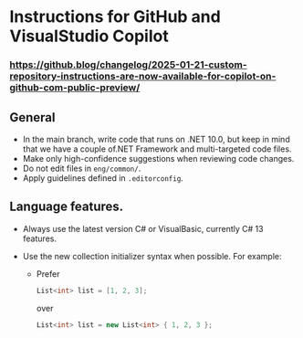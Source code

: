 # Instructions for GitHub and VisualStudio Copilot
### https://github.blog/changelog/2025-01-21-custom-repository-instructions-are-now-available-for-copilot-on-github-com-public-preview/

## General

* In the main branch, write code that runs on .NET 10.0, but keep in mind that we have a couple of.NET Framework and multi-targeted code files.
* Make only high-confidence suggestions when reviewing code changes.
* Do not edit files in `eng/common/`.
* Apply guidelines defined in `.editorconfig`.


## Language features.

* Always use the latest version C# or VisualBasic, currently C# 13 features.

* Use the new collection initializer syntax when possible. For example:
  - Prefer
    ```csharp
    List<int> list = [1, 2, 3];
    ```
    over
    ```csharp
    List<int> list = new List<int> { 1, 2, 3 };
    ```